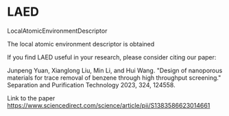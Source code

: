 # LAED

LocalAtomicEnvironmentDescriptor

The local atomic environment descriptor is obtained

If you find LAED useful in your research, please consider citing our paper:

Junpeng Yuan, Xianglong Liu, Min Li, and Hui Wang. "Design of nanoporous materials for trace removal of benzene through high throughput screening." Separation and Purification Technology 2023, 324, 124558.

Link to the paper
https://www.sciencedirect.com/science/article/pii/S1383586623014661
